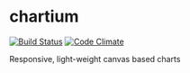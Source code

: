 # chartium

[![Build Status](https://travis-ci.org/damien-quintal/chartium.js.svg?branch=master)](https://travis-ci.org/damien-quintal/chartium.js) [![Code Climate](https://codeclimate.com/github/damien-quintal/chartium.js/badges/gpa.svg)](https://codeclimate.com/github/damien-quintal/chartium.js)

Responsive, light-weight canvas based charts
